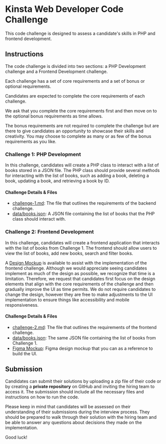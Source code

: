# Kinsta Web Developer Code Challenge

This code challenge is designed to assess a candidate's skills in PHP and frontend development.

## Instructions

The code challenge is divided into two sections: a PHP Development challenge and a Frontend Development challenge.

Each challenge has a set of core requirements and a set of bonus or optional requirements.

Candidates are expected to complete the core requirements of each challenge.

We ask that you complete the core requirements first and then move on to the optional bonus requirements as time allows.

The bonus requirements are not required to complete the challenge but are there to give candidates an opportunity to showcase their skills and creativity. You may choose to complete as many or as few of the bonus requirements as you like.

### Challenge 1: PHP Development

In this challenge, candidates will create a PHP class to interact with a list of books stored in a JSON file. The PHP class should provide several methods for interacting with the list of books, such as adding a book, deleting a book, updating a book, and retrieving a book by ID.

#### Challenge Details & Files

- [challenge-1.md](./challenge-1.md): The file that outlines the requirements of the backend challenge.
- [data/books.json](./data/books.json): A JSON file containing the list of books that the PHP class should interact with.

### Challenge 2: Frontend Development

In this challenge, candidates will create a frontend application that interacts with the list of books from Challenge 1. The frontend should allow users to view the list of books, add new books, search and filter books.

A [Design Mockup](https://www.figma.com/file/9jMci6xwgORWWgAEBeXTnl/BookzRUs-Mockup?node-id=0%3A1&t=W4BIRXDOoLRu3oFM-1) is available to assist with the implementation of the frontend challenge. Although we would appreciate seeing candidates implement as much of the design as possible, we recognize that time is a limitation. Therefore, we request that candidates first focus on the design elements that align with the core requirements of the challenge and then gradually improve the UI as time permits. We do not require candidates to change the design, however they are free to make adjustments to the UI implementation to ensure things like accessibility and mobile responsiveness.

#### Challenge Details & Files

- [challenge-2.md](./challenge-2.md): The file that outlines the requirements of the frontend challenge.
- [data/books.json](./data/books.json): The same JSON file containing the list of books from Challenge 1.
- [Figma Mockup](https://www.figma.com/file/9jMci6xwgORWWgAEBeXTnl/BookzRUs-Mockup?node-id=0%3A1&t=W4BIRXDOoLRu3oFM-1): Figma design mockup that you can as a reference to build the UI.

## Submission

Candidates can submit their solutions by uploading a zip file of their code or by creating a **private repository** on GitHub and inviting the hiring team to access it. The submission should include all the necessary files and instructions on how to run the code.

Please keep in mind that candidates will be assessed on their understanding of their submissions during the interview process. They should be prepared to walk through their solution with the hiring team and be able to answer any questions about decisions they made on the implementation.

Good luck!
